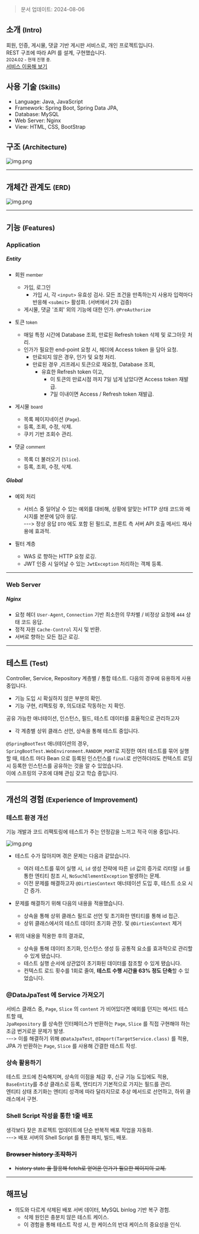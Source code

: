 > 문서 업데이트: 2024-08-06 

소개 <small>(Intro)</small>
---
회원, 인증, 게시물, 댓글 기반 게시판 서비스로, 개인 프로젝트입니다.   
REST 구조에 따라 API 를 설계, 구현했습니다.   
<sup>2024.02 - 현재 진행 중.</sup>   
[서비스 이용해 보기](https://flyin-heron.duckdns.org)

사용 기술 <small>(Skills)</small>
---
* Language: Java, JavaScript
* Framework: Spring Boot, Spring Data JPA, 
* Database: MySQL
* Web Server: Nginx
* View: HTML, CSS, BootStrap

구조 <small>(Architecture)</small>
---
![img.png](./assets/img/20240806_architecture.png)

***
개체간 관계도 <small>(ERD)</small>
---
![img.png](./assets/img/20240806_erd.png)

***
기능 <small>(Features)</small>
---


### Application

##### Entity

* 회원 <small>member</small>
  - 가입, 로그인
    - 가입 시, 각 `<input>` 유효성 검사. 모든 조건을 만족하는지 사용자 입력마다 반응해 `<submit>` 활성화. (서버에서 2차 검증)
  - 게시물, 댓글 '조회' 외의 기능에 대한 인가. `@PreAuthorize`
  
* 토큰 <small>token</small>
  - 매일 특정 시간에 Database 조회, 만료된 Refresh token 삭제 및 로그아웃 처리.
  - 인가가 필요한 end-point 요청 시, 헤더에 Access token 을 담아 요청.
    - 만료되지 않은 경우, 인가 및 요청 처리.
    - 만료된 경우 ,리프레시 토큰으로 재요청, Database 조회,
      - 유효한 Refresh token 이고,
        - 이 토큰의 만료시점 까지 7일 넘게 남았다면 Access token 재발급.
        - 7일 이내이면 Access / Refresh token 재발급.  
  
* 게시물 <small>board</small>
  - 목록 페이지네이션 (`Page`).
  - 등록, 조회, 수정, 삭제.
  - 쿠키 기반 조회수 관리.
  
* 댓글 <small>comment</small>
  - 목록 더 불러오기 (`Slice`).
  - 등록, 조회, 수정, 삭제.

##### Global

* 예외 처리
  - 서비스 중 일어날 수 있는 예외를 대비해, 상황에 알맞는 HTTP 상태 코드와 메시지를 본문에 담아 응답.    
  ---> 정상 응답 `DTO` 에도 포함 된 필드로, 프론트 측 서버 API 호출 메서드 재사용에 효과적.

* 필터 계층
  - WAS 로 향하는 HTTP 요청 로깅.
  - JWT 인증 시 일어날 수 있는 `JwtException` 처리하는 객체 등록.

***

### Web Server

##### Nginx
* 요청 헤더 `User-Agent`, `Connection` 기반 최소한의 무차별 / 비정상 요청에 `444` 상태 코드 응답.
* 정적 자원 `Cache-Control` 지시 및 반환.
* 서버로 향하는 모든 접근 로깅.

***

테스트 <small>(Test)</small>
---
Controller, Service, Repository 계층별 / 통합 테스트. 다음의 경우에 유용하게 사용 중입니다.

* 기능 도입 시 확실하지 않은 부분의 확인.
* 기능 구현, 리팩토링 후, 의도대로 작동하는 지 확인.

공유 가능한 애너테이션, 인스턴스, 필드, 테스트 데이터를 효율적으로 관리하고자
* 각 계층별 상위 클래스 선언, 상속을 통해 테스트 중입니다.

`@SpringBootTest` 애너테이션의 경우, `SpringBootTest.WebEnvironment.RANDOM_PORT`로 지정한 여러 테스트를 묶어 실행할 때, 
테스트 마다 Bean 으로 등록된 인스턴스를 `final`로 선언하더라도 컨텍스트 로딩 시 등록한 인스턴스를 공유하는 것을 알 수 있었습니다.   
이에 스프링의 구조에 대해 관심 갖고 학습 중입니다.

***

개선의 경험 <small>(Experience of Improvement)</small>
---

### 테스트 환경 개선

기능 개발과 코드 리팩토링에 테스트가 주는 안정감을 느끼고 적극 이용 중입니다.

![img.png](./assets/img/20240806_test_improvement.png)


* 테스트 수가 많아지며 겪은 문제는 다음과 같았습니다.
  - 여러 테스트를 묶어 실행 시, `id` 생성 전략에 따른 `id` 값의 증가로 리터럴 `id` 를 통한 엔티티 참조 시, `NoSuchElementException` 발생하는 문제.
  - 이전 문제를 해결하고자 `@DirtiesContext` 애너테이션 도입 후, 테스트 소요 시간 증가.

* 문제를 해결하기 위해 다음의 내용을 적용했습니다.
  - 상속을 통해 상위 클래스 필드로 선언 및 초기화한 엔티티를 통해 id 접근.
  - 상위 클래스에서의 테스트 데이터 초기화 관장. 및 `@DirtiesContext` 제거

* 위의 내용을 적용한 후의 결과로,
  - 상속을 통해 데이터 초기화, 인스턴스 생성 등 공통적 요소를 효과적으로 관리할 수 있게 됐습니다.
  - 테스트 실행 순서에 상관없이 초기화된 데이터를 참조할 수 있게 됐습니다.
  - 컨텍스트 로드 횟수를 1회로 줄여, **테스트 수행 시간을 63% 정도 단축**할 수 있었습니다.

### @DataJpaTest 에 Service 가져오기
서비스 클래스 중, `Page`, `Slice` 의 `content` 가 비어있다면 예외를 던지는 메서드 테스트할 때,   
`JpaRepository` 를 상속한 인터페이스가 반환하는 `Page`, `Slice` 를 직접 구현해야 하는 조금 번거로운 문제가 발생.   
---> 이를 해결하기 위해 `@DataJpaTest`, `@Import(TargetService.class)` 를 적용, JPA 가 반환하는 `Page`, `Slice` 를 사용해 간결한 테스트 작성.
  
### 상속 활용하기
테스트 코드에 친숙해지며, 상속의 이점을 체감 후, 신규 기능 도입에도 적용,   
`BaseEntity`를 추상 클래스로 등록, 엔티티가 기본적으로 가지는 필드를 관리.   
엔티티 상태 초기화는 엔티티 성격에 따라 달라지므로 추상 메서드로 선언하고, 하위 클래스에서 구현.

### Shell Script 작성을 통한 1줄 배포
생각보다 잦은 프로젝트 업데이트에 단순 반복적 배포 작업을 자동화.   
---> 배포 서버의 Shell Script 를 통한 패치, 빌드, 배포.

### ~~Browser history 조작하기~~
* ~~history state 을 활용해 fetch로 얻어온 인가가 필요한 페이지의 교체.~~
  
***

해프닝
---

* 의도와 다르게 삭제된 배포 서버 데이터, MySQL binlog 기반 복구 경험.
  - 삭제 원인은 충분치 않은 테스트 케이스.
  - 이 경험을 통해 테스트 작성 시, 한 케이스의 반대 케이스의 중요성을 인식.


